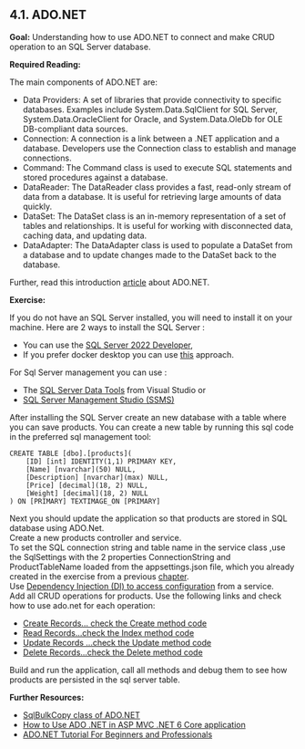 ## 4.1. ADO.NET

**Goal:** Understanding how to use ADO.NET to connect and make CRUD operation to an SQL Server database.

**Required Reading:**

The main components of ADO.NET are:  
 - Data Providers: A set of libraries that provide connectivity to specific databases. Examples include System.Data.SqlClient for SQL Server, System.Data.OracleClient for Oracle, and System.Data.OleDb for OLE DB-compliant data sources.  
 - Connection: A connection is a link between a .NET application and a database. Developers use the Connection class to establish and manage connections.  
 - Command: The Command class is used to execute SQL statements and stored procedures against a database.  
 - DataReader: The DataReader class provides a fast, read-only stream of data from a database. It is useful for retrieving large amounts of data quickly.  
 - DataSet: The DataSet class is an in-memory representation of a set of tables and relationships. It is useful for working with disconnected data, caching data, and updating data.  
 - DataAdapter: The DataAdapter class is used to populate a DataSet from a database and to update changes made to the DataSet back to the database.

Further, read this introduction [article](https://dotnettutorials.net/lesson/what-is-ado-net/) about ADO.NET.

**Exercise:**

If you do not have an SQL Server installed, you will need to install it on your machine.
Here are 2 ways to install the SQL Server :  
 - You can use the [SQL Server 2022 Developer](https://www.microsoft.com/en-us/sql-server/sql-server-downloads),  
 - If you prefer docker desktop you can use [this](https://blog.devgenius.io/run-microsoft-sql-in-minutes-using-docker-desktop-4e31f5e23083) approach.  

  For Sql Server management you can use :
 - The [SQL Server Data Tools](https://learn.microsoft.com/en-us/sql/ssdt/how-to-connect-to-a-database-and-browse-existing-objects?view=sql-server-ver16) from Visual Studio
 or   
 - [SQL Server Management Studio (SSMS)](https://learn.microsoft.com/en-us/sql/ssms/download-sql-server-management-studio-ssms?view=sql-server-ver16)  
 
After installing the SQL Server create an new database with a table where you can save products.
You can create a new table by running this sql code in the preferred sql management tool:

	CREATE TABLE [dbo].[products](  
		[ID] [int] IDENTITY(1,1) PRIMARY KEY,  
		[Name] [nvarchar](50) NULL,  
		[Description] [nvarchar](max) NULL,  
		[Price] [decimal](18, 2) NULL,  
		[Weight] [decimal](18, 2) NULL  
	) ON [PRIMARY] TEXTIMAGE_ON [PRIMARY]  
  
Next you should update the application so that products are stored in SQL database using ADO.Net.  
Create a new products controller and service.  
To set the SQL connection string and table name in the service class ,use the SqlSettings with the 2 properties ConnectionString and ProductTableName loaded from the appsettings.json file, which you already created in the exercise from a previous [chapter](https://github.com/msg-CareerPaths/csharp-training/blob/main/chapters/306-configuration.md).  
Use [Dependency Injection (DI) to access configuration]((https://learn.microsoft.com/en-us/aspnet/core/fundamentals/configuration/?view=aspnetcore-7.0#access-configuration-with-dependency-injection-di).) from a service.  
Add all CRUD operations for products.
Use the following links and check how to use ado.net for each operation:  
 - [Create Records... check the Create method code](https://www.yogihosting.com/create-records-ado-net-aspnet-core/)  
 - [Read Records...check the Index method code](https://www.yogihosting.com/read-records-ado-net-aspnet-core/)  
 - [Update Records ...check the Update method code](https://www.yogihosting.com/update-records-ado-net-aspnet-core/)  
 - [Delete Records...check the Delete method code](https://www.yogihosting.com/delete-records-ado-net-aspnet-core/)  

Build and run the application, call all methods and debug them to see how products are persisted in the sql server table.

**Further Resources:**
 
 - [SqlBulkCopy class of ADO.NET](https://www.yogihosting.com/sqlbulkcopy-class-of-ado-net/)
 - [How to Use ADO .NET in ASP MVC .NET 6 Core application](https://www.youtube.com/watch?v=QN4gKyCEzHA)
 - [ADO.NET Tutorial For Beginners and Professionals](https://dotnettutorials.net/lesson/what-is-ado-net/)
